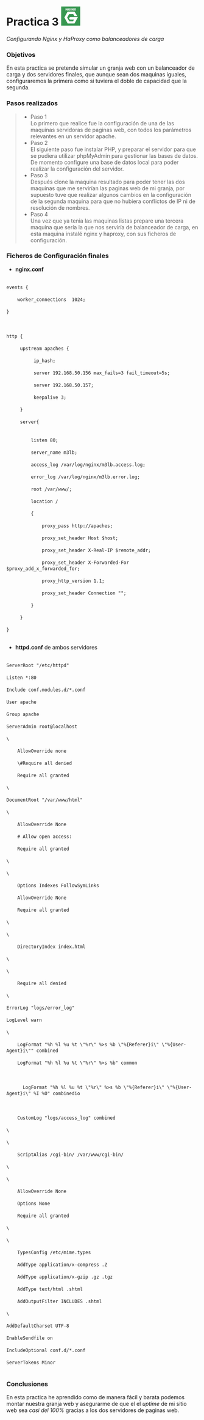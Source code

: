 Practica 3 <img src="nginx.jpg" alt="Logotipo" width="50px" height="50px">
==========
*Configurando Nginx y HaProxy como balanceadores de carga*

### Objetivos
En esta practica se pretende simular un granja web con un balanceador de carga y dos servidores finales, que aunque sean dos maquinas iguales, configuraremos la primera como si tuviera el doble de capacidad que la segunda.

### Pasos realizados
> * Paso 1 <br />
> Lo primero que realice fue la configuración de una de las maquinas servidoras de paginas web, con todos los parámetros relevantes en un servidor apache. <br />
> * Paso 2 <br />
> El siguiente paso fue instalar PHP, y preparar el servidor para que se pudiera utilizar phpMyAdmin para gestionar las bases de datos. De momento configure una base de datos local para poder realizar la configuración del servidor. <br />
> * Paso 3 <br />
> Después clone la maquina resultado para poder tener las dos maquinas que me servirían las paginas web de mi granja, por supuesto tuve que realizar algunos cambios en la configuración de la segunda maquina para que no hubiera conflictos de IP ni de resolución de nombres. <br />
> * Paso 4 <br />
> Una vez que ya tenia las maquinas listas prepare una tercera maquina que sería la que nos serviría de balanceador de carga, en esta maquina instalé nginx y haproxy, con sus ficheros de configuración. <br />

### Ficheros de Configuración finales

* **nginx.conf**
<pre><code>
events { <br />
    worker_connections  1024; <br />
}<br />
<br />
http {<br />
     upstream apaches {<br />
          ip_hash;<br />
          server 192.168.50.156 max_fails=3 fail_timeout=5s;<br />
          server 192.168.50.157;<br />
          keepalive 3;<br />
     }<br />
     server{<br /><br />
         listen 80;<br />
         server_name m3lb;<br />
         access_log /var/log/nginx/m3lb.access.log;<br />
         error_log /var/log/nginx/m3lb.error.log;<br />
         root /var/www/;<br />
         location /<br />
         {<br />
             proxy_pass http://apaches;<br />
             proxy_set_header Host $host;<br />
             proxy_set_header X-Real-IP $remote_addr;<br />
             proxy_set_header X-Forwarded-For $proxy_add_x_forwarded_for;<br />
             proxy_http_version 1.1;<br />
             proxy_set_header Connection "";<br />
         }<br />
     }<br />
}<br />
</code></pre>

* **httpd.conf** de ambos servidores
<pre><code>
ServerRoot "/etc/httpd"<br />
Listen *:80<br />
Include conf.modules.d/*.conf<br />
User apache<br />
Group apache<br />
ServerAdmin root@localhost<br />
\<Directory /><br />
    AllowOverride none<br />
    \#Require all denied<br />
    Require all granted<br />
\</Directory><br />
DocumentRoot "/var/www/html"<br />
\<Directory "/var/www"><br />
    AllowOverride None<br />
    # Allow open access:<br />
    Require all granted<br />
\</Directory><br />
\<Directory "/var/www/html"><br />
    Options Indexes FollowSymLinks<br />
    AllowOverride None<br />
    Require all granted<br />
\</Directory><br />
\<IfModule dir_module><br />
    DirectoryIndex index.html<br />
\</IfModule><br />
\<Files ".ht*"><br />
    Require all denied<br />
\</Files><br />
ErrorLog "logs/error_log"<br />
LogLevel warn<br />
\<IfModule log_config_module><br />
    LogFormat "%h %l %u %t \"%r\" %>s %b \"%{Referer}i\" \"%{User-Agent}i\"" combined<br />
    LogFormat "%h %l %u %t \"%r\" %>s %b" common<br />
    <IfModule logio_module><br />
      LogFormat "%h %l %u %t \"%r\" %>s %b \"%{Referer}i\" \"%{User-Agent}i\" %I %O" combinedio<br />
    </IfModule><br />
    CustomLog "logs/access_log" combined<br />
\</IfModule><br />
\<IfModule alias_module><br />
    ScriptAlias /cgi-bin/ /var/www/cgi-bin/<br />
\</IfModule><br />
\<Directory "/var/www/cgi-bin"><br />
    AllowOverride None<br />
    Options None<br />
    Require all granted<br />
\</Directory><br />
\<IfModule mime_module><br />
    TypesConfig /etc/mime.types<br />
    AddType application/x-compress .Z<br />
    AddType application/x-gzip .gz .tgz<br />
    AddType text/html .shtml<br />
    AddOutputFilter INCLUDES .shtml<br />
\</IfModule><br />
AddDefaultCharset UTF-8<br />
EnableSendfile on<br />
IncludeOptional conf.d/*.conf<br />
ServerTokens Minor<br />
</code></pre>

### Conclusiones
En esta practica he aprendido como de manera fácil y barata podemos montar nuestra granja web y asegurarme de que el el *uptime* de mi sitio web sea *casi del 100%* gracias a los dos servidores de paginas web.